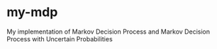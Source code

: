 my-mdp
======

My implementation of Markov Decision Process and Markov Decision Process with Uncertain Probabilities